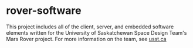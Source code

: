 # rover-software
This project includes all of the client, server, and embedded software elements written for the University of Saskatchewan Space Design Team's Mars Rover project. For more information on the team, see [usst.ca](http://usst.ca)
